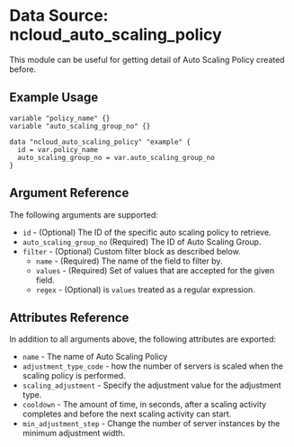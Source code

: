 # Data Source: ncloud_auto_scaling_policy

This module can be useful for getting detail of Auto Scaling Policy created before.

## Example Usage

```hcl
variable "policy_name" {}
variable "auto_scaling_group_no" {}

data "ncloud_auto_scaling_policy" "example" {
  id = var.policy_name
  auto_scaling_group_no = var.auto_scaling_group_no
}
```

## Argument Reference

The following arguments are supported:

* `id` - (Optional) The ID of the specific auto scaling policy to retrieve.
* `auto_scaling_group_no` (Required) The ID of Auto Scaling Group.
* `filter` - (Optional) Custom filter block as described below.
    * `name` - (Required) The name of the field to filter by.
    * `values` - (Required) Set of values that are accepted for the given field.
    * `regex` - (Optional) is `values` treated as a regular expression.

## Attributes Reference

In addition to all arguments above, the following attributes are exported:

* `name` - The name of Auto Scaling Policy
* `adjustment_type_code` - how the number of servers is scaled when the scaling policy is performed.
* `scaling_adjustment` - Specify the adjustment value for the adjustment type.
* `cooldown` - The amount of time, in seconds, after a scaling activity completes and before the next scaling activity can start.
* `min_adjustment_step` - Change the number of server instances by the minimum adjustment width.
